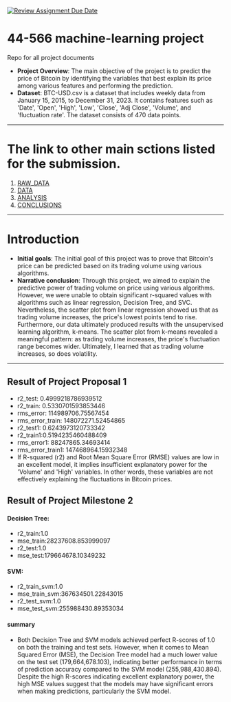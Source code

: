 [![Review Assignment Due Date](https://classroom.github.com/assets/deadline-readme-button-24ddc0f5d75046c5622901739e7c5dd533143b0c8e959d652212380cedb1ea36.svg)](https://classroom.github.com/a/7lKBcjfN)
# 44-566 machine-learning project
Repo for all project documents
* **Project Overview**: The main objective of the project is to predict the price of Bitcoin by identifying the variables that best explain its price among various features and performing the prediction.
* **Dataset**: BTC-USD.csv is a dataset that includes weekly data from January 15, 2015, to December 31, 2023. It contains features such as 'Date', 'Open', 'High', 'Low', 'Close', 'Adj Close', 'Volume', and 'fluctuation rate'. The dataset consists of 470 data points.
---------
# The link to other main sctions listed for the submission.
1. [RAW_DATA](RAW_DATA.md)
1. [DATA](DATA.md)
1. [ANALYSIS](ANALYSIS.md)
1. [CONCLUSIONS](CONCLUSIONS.md)
---------
# Introduction
* **Initial goals**: The initial goal of this project was to prove that Bitcoin's price can be predicted based on its trading volume using various algorithms.
* **Narrative conclusion**: Through this project, we aimed to explain the predictive power of trading volume on price using various algorithms. However, we were unable to obtain significant r-squared values with algorithms such as linear regression, Decision Tree, and SVC. Nevertheless, the scatter plot from linear regression showed us that as trading volume increases, the price's lowest points tend to rise. Furthermore, our data ultimately produced results with the unsupervised learning algorithm, k-means. The scatter plot from k-means revealed a meaningful pattern: as trading volume increases, the price's fluctuation range becomes wider. Ultimately, I learned that as trading volume increases, so does volatility.
----------
## Result of Project Proposal 1
* r2_test: 0.4999218786939512
* r2_train: 0.5330701593853446
* rms_error: 114989706.75567454
* rms_error_train: 148072271.52454865
* r2_test1: 0.6243973120733342
* r2_train1:0.5194235460488409
* rms_error1: 88247865.34693414
* rms_error_train1: 147468964.15932348
* If R-squared (r2) and Root Mean Square Error (RMSE) values are low in an excellent model, it implies insufficient explanatory power for the 'Volume' and 'High' variables. In other words, these variables are not effectively explaining the fluctuations in Bitcoin prices.
## Result of Project Milestone 2
#### Decision Tree:
* r2_train:1.0
* mse_train:28237608.853999097
* r2_test:1.0
* mse_test:179664678.10349232
#### SVM:
* r2_train_svm:1.0
* mse_train_svm:367634501.22843015
* r2_test_svm:1.0
* mse_test_svm:255988430.89353034
#### summary
* Both Decision Tree and SVM models achieved perfect R-scores of 1.0 on both the training and test sets. However, when it comes to Mean Squared Error (MSE), the Decision Tree model had a much lower value on the test set (179,664,678.103), indicating better performance in terms of prediction accuracy compared to the SVM model (255,988,430.894). Despite the high R-scores indicating excellent explanatory power, the high MSE values suggest that the models may have significant errors when making predictions, particularly the SVM model.

